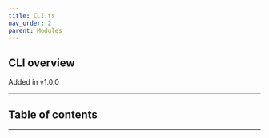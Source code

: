 ```yaml
---
title: CLI.ts
nav_order: 2
parent: Modules
---
```


## CLI overview

Added in v1.0.0

---

<h2 class="text-delta">Table of contents</h2>

---
